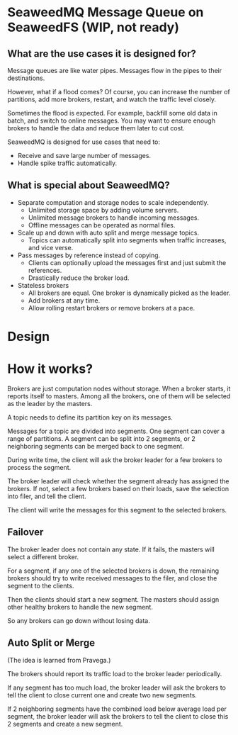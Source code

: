 # SeaweedMQ Message Queue on SeaweedFS (WIP, not ready)

## What are the use cases it is designed for?

Message queues are like water pipes. Messages flow in the pipes to their destinations.

However, what if a flood comes? Of course, you can increase the number of partitions, add more brokers, restart, 
and watch the traffic level closely.

Sometimes the flood is expected. For example, backfill some old data in batch, and switch to online messages. 
You may want to ensure enough brokers to handle the data and reduce them later to cut cost.

SeaweedMQ is designed for use cases that need to:
* Receive and save large number of messages.
* Handle spike traffic automatically.

## What is special about SeaweedMQ?

* Separate computation and storage nodes to scale independently.
  * Unlimited storage space by adding volume servers.
  * Unlimited message brokers to handle incoming messages.
  * Offline messages can be operated as normal files.
* Scale up and down with auto split and merge message topics.
  * Topics can automatically split into segments when traffic increases, and vice verse.
* Pass messages by reference instead of copying.
  * Clients can optionally upload the messages first and just submit the references.
  * Drastically reduce the broker load.
* Stateless brokers
  * All brokers are equal. One broker is dynamically picked as the leader.
  * Add brokers at any time.
  * Allow rolling restart brokers or remove brokers at a pace.

# Design

# How it works?

Brokers are just computation nodes without storage. When a broker starts, it reports itself to masters.
Among all the brokers, one of them will be selected as the leader by the masters.

A topic needs to define its partition key on its messages.

Messages for a topic are divided into segments. One segment can cover a range of partitions. A segment can
be split into 2 segments, or 2 neighboring segments can be merged back to one segment.

During write time, the client will ask the broker leader for a few brokers to process the segment.

The broker leader will check whether the segment already has assigned the brokers. If not, select a few brokers based
on their loads, save the selection into filer, and tell the client.

The client will write the messages for this segment to the selected brokers.

## Failover

The broker leader does not contain any state. If it fails, the masters will select a different broker.

For a segment, if any one of the selected brokers is down, the remaining brokers should try to write received messages
to the filer, and close the segment to the clients.

Then the clients should start a new segment. The masters should assign other healthy brokers to handle the new segment.

So any brokers can go down without losing data.

## Auto Split or Merge

(The idea is learned from Pravega.)

The brokers should report its traffic load to the broker leader periodically.

If any segment has too much load, the broker leader will ask the brokers to tell the client to 
close current one and create two new segments.

If 2 neighboring segments have the combined load below average load per segment, the broker leader will ask 
the brokers to tell the client to close this 2 segments and create a new segment.
